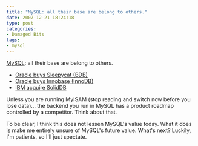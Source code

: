 ```yaml
---
title: "MySQL: all their base are belong to others."
date: 2007-12-21 18:24:18
type: post
categories:
- Damaged Bits
tags:
- mysql
---
```


<p><a href="http://www.mysql.com/">MySQL</a>: all their base are belong to others.</p>  <ul> <li><a href="http://www.oracle.com/sleepycat/index.html">Oracle buys Sleepycat (BDB)</a></li> <li><a href="http://www.oracle.com/innodb/index.html">Oracle buys Innobase (InnoDB)</a></li> <li><a href="http://www.dbms2.com/2007/12/21/ibm-acquires-soliddb/">IBM acquire SolidDB</a></li> </ul>  <p>Unless you are running MyISAM (stop reading and switch now before you lose data)... the backend you run in MySQL has a product roadmap controlled by a competitor.  Think about that.</p>  <p>To be clear, I think this does not lessen MySQL's value today.  What it does is make me entirely unsure of MySQL's future value.  What's next? Luckily, I'm patients, so I'll just spectate.</p>
